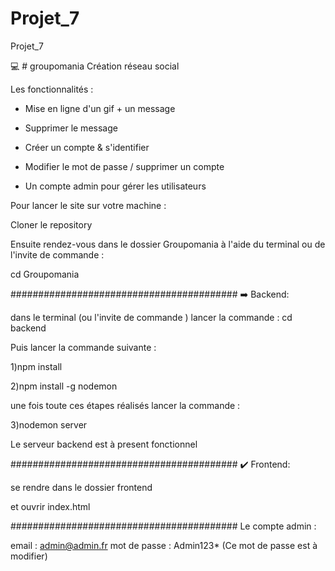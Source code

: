 # Projet_7
 Projet_7

💻 # groupomania Création réseau social

Les fonctionnalités :

- Mise en ligne d'un gif + un message

- Supprimer le message

- Créer un compte & s'identifier

- Modifier le mot de passe / supprimer un compte

- Un compte admin pour gérer les utilisateurs

Pour lancer le site sur votre machine : 

Cloner le repository 

Ensuite rendez-vous dans le dossier Groupomania à l'aide du terminal ou de l'invite de commande :

cd Groupomania

#########################################
➡️ Backend:

dans le terminal (ou l'invite de commande ) lancer la commande : cd backend

Puis lancer la commande suivante :

1)npm install

2)npm install -g nodemon

une fois toute ces étapes réalisés lancer la commande :

3)nodemon server

Le serveur backend est à present fonctionnel

#########################################
✔️ Frontend:

se rendre dans le dossier frontend 

et ouvrir index.html

#########################################
Le compte admin :

email : admin@admin.fr
mot de passe : Admin123* (Ce mot de passe est à modifier)
